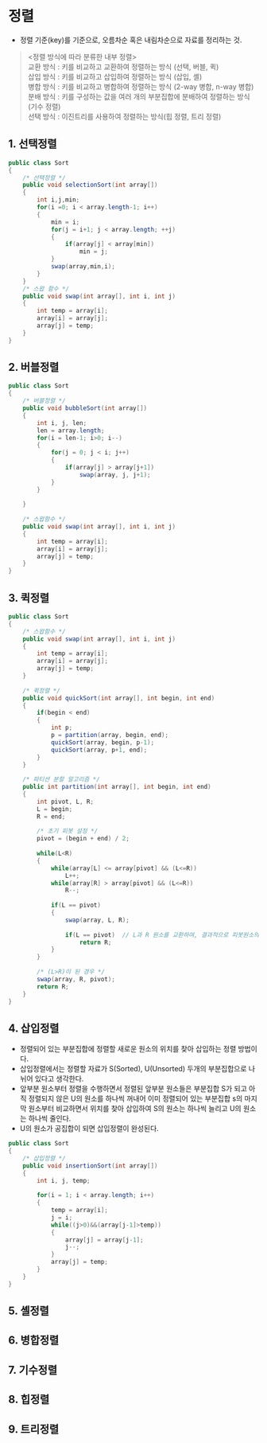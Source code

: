 # 정렬
- 정렬 기준(key)를 기준으로, 오름차순 혹은 내림차순으로 자료를 정리하는 것.

> <정렬 방식에 따라 분류한 내부 정렬><br>
> 교환 방식 : 키를 비교하고 교환하여 정렬하는 방식 (선택, 버블, 퀵)<br>
> 삽입 방식 : 키를 비교하고 삽입하여 정렬하는 방식 (삽입, 셸)<br>
> 병합 방식 : 키를 비교하고 병합하여 정렬하는 방식 (2-way 병합, n-way 병합)<br>
> 분배 방식 : 키를 구성하는 값을 여러 개의 부분집합에 분배하여 정렬하는 방식 (기수 정렬)<br>
> 선택 방식 : 이진트리를 사용하여 정렬하는 방식(힙 정렬, 트리 정렬)

## 1. 선택정렬

```java
public class Sort 
{
	/* 선택정렬 */
	public void selectionSort(int array[])
	{
		int i,j,min;
		for(i =0; i < array.length-1; i++)
		{
			min = i;
			for(j = i+1; j < array.length; ++j)
			{
				if(array[j] < array[min])
					min = j;
			}
			swap(array,min,i);
		}
	}	
	/* 스왑 함수 */
	public void swap(int array[], int i, int j)
	{
		int temp = array[i];
		array[i] = array[j];
		array[j] = temp;
	}
}
```

## 2. 버블정렬

```java
public class Sort 
{	
	/* 버블정렬 */
	public void bubbleSort(int array[])
	{
		int i, j, len;
		len = array.length;
		for(i = len-1; i>0; i--)
		{
			for(j = 0; j < i; j++)
			{
				if(array[j] > array[j+1])
					swap(array, j, j+1);
			}
		}
		
	}
	
	/* 스왑함수 */
	public void swap(int array[], int i, int j)
	{
		int temp = array[i];
		array[i] = array[j];
		array[j] = temp;
	}
}
```

## 3. 퀵정렬
```java
public class Sort 
{
    /* 스왑함수 */
	public void swap(int array[], int i, int j)
	{
		int temp = array[i];
		array[i] = array[j];
		array[j] = temp;
	}
	
	/* 퀵정렬 */
	public void quickSort(int array[], int begin, int end)
	{
		if(begin < end)
		{
			int p;
			p = partition(array, begin, end);
			quickSort(array, begin, p-1);
			quickSort(array, p+1, end);
		}
	}
	
	/* 파티션 분할 알고리즘 */
	public int partition(int array[], int begin, int end)
	{
		int pivot, L, R;
		L = begin;
		R = end;
		
		/* 초기 피봇 설정 */
		pivot = (begin + end) / 2;
		
		while(L<R)
		{
			while(array[L] <= array[pivot] && (L<=R))
				L++;
			while(array[R] > array[pivot] && (L<=R))
				R--;
			
			if(L == pivot)
			{
				swap(array, L, R);
				
				if(L == pivot)	// L과 R 원소를 교환하여, 결과적으로 피봇원소의 위치가 변경된 경우
					return R;
			}	
		}
		
		/* (L>R)이 된 경우 */
		swap(array, R, pivot);
		return R;
	}
}
```

## 4. 삽입정렬
- 정렬되어 있는 부분집합에 정렬할 새로운 원소의 위치를 찾아 삽입하는 정렬 방법이다. 
- 삽입정렬에서는 정렬할 자료가 S(Sorted), U(Unsorted) 두개의 부분집합으로 나뉘어 있다고 생각한다. 
- 앞부분 원소부터 정렬을 수행하면서 정렬된 앞부분 원소들은 부분집합 S가 되고 아직 정렬되지 않은 U의 원소를 하나씩 꺼내어 이미 정렬되어 있는 부분집합 s의 마지막 원소부터 비교하면서 위치를 찾아 삽입하여 S의 원소는 하나씩 늘리고 U의 원소는 하나씩 줄인다. 
- U의 원소가 공집합이 되면 삽입정렬이 완성된다.

```java
public class Sort 
{
	/* 삽입정렬 */
	public void insertionSort(int array[])
	{
		int i, j, temp;
	
		for(i = 1; i < array.length; i++)
		{
			temp = array[i];
			j = i;
			while((j>0)&&(array[j-1]>temp))
			{
				array[j] = array[j-1];
				j--;
			}
			array[j] = temp;
		}
	}
}
```

## 5. 셸정렬
## 6. 병합정렬
## 7. 기수정렬
## 8. 힙정렬
## 9. 트리정렬
